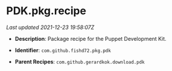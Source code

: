 # PDK.pkg.recipe

_Last updated 2021-12-23 19:58:07Z_

- **Description**: Package recipe for the Puppet Development Kit.

- **Identifier**: `com.github.fishd72.pkg.pdk`

- **Parent Recipes**: `com.github.gerardkok.download.pdk`